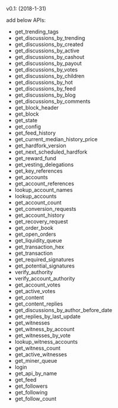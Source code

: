 v0.1: (2018-1-31)

add below APIs:

- get_trending_tags
- get_discussions_by_trending
- get_discussions_by_created
- get_discussions_by_active
- get_discussions_by_cashout
- get_discussions_by_payout
- get_discussions_by_votes
- get_discussions_by_children
- get_discussions_by_hot
- get_discussions_by_feed
- get_discussions_by_blog
- get_discussions_by_comments
- get_block_header
- get_block
- get_state
- get_config
- get_feed_history
- get_current_median_history_price
- get_hardfork_version
- get_next_scheduled_hardfork
- get_reward_fund
- get_vesting_delegations
- get_key_references
- get_accounts
- get_account_references
- lookup_account_names
- lookup_accounts
- get_account_count
- get_conversion_requests
- get_account_history
- get_recovery_request
- get_order_book
- get_open_orders
- get_liquidity_queue
- get_transaction_hex
- get_transaction
- get_required_signatures
- get_potential_signatures
- verify_authority
- verify_account_authority
- get_account_votes
- get_active_votes
- get_content
- get_content_replies
- get_discussions_by_author_before_date
- get_replies_by_last_update
- get_witnesses
- get_witness_by_account
- get_witnesses_by_vote
- lookup_witness_accounts
- get_witness_count
- get_active_witnesses
- get_miner_queue
- login
- get_api_by_name
- get_feed
- get_followers
- get_following
- get_follow_count
